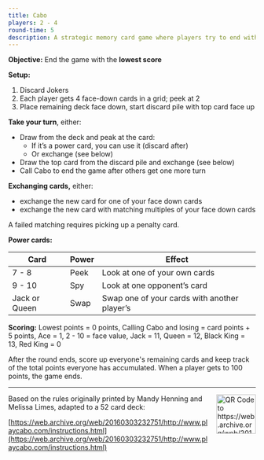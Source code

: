 ```yaml
---
title: Cabo
players: 2 - 4
round-time: 5
description: A strategic memory card game where players try to end with the lowest score by remembering and swapping cards, with special powers that can peek at or exchange cards.
---
```


**Objective:** End the game with the **lowest score**

**Setup:**

1. Discard Jokers
2. Each player gets 4 face-down cards in a grid; peek at 2
3. Place remaining deck face down, start discard pile with top card face up

**Take your turn**, either:

- Draw from the deck and peak at the card:
  - If it’s a power card, you can use it (discard after)
  - Or exchange (see below)
- Draw the top card from the discard pile and exchange (see below)
- Call Cabo to end the game after others get one more turn

**Exchanging cards,** either:

- exchange the new card for one of your face down cards
- exchange the new card with matching multiples of your face down cards

A failed matching requires picking up a penalty card.

**Power cards:**

| Card          | Power | Effect                                       |
|---------------|-------|----------------------------------------------|
| 7 - 8         | Peek  | Look at one of your own cards                |
| 9 - 10        | Spy   | Look at one opponent’s card                  |
| Jack or Queen | Swap  | Swap one of your cards with another player’s |

**Scoring:** Lowest points = 0 points, Calling Cabo and losing = card points + 5 points, Ace = 1, 2 - 10 = face value, Jack = 11, Queen = 12, Black King = 13, Red King = 0

<!--split-->

After the round ends, score up everyone's remaining cards and keep track of the total points everyone has accumulated. When a player gets to 100 points, the game ends.

---

<img alt="QR Code to https://web.archive.org/web/20160303232751/http://www.playcabo.com/instructions.html" src="/api/qrcodes/aHR0cHM6Ly93ZWIuYXJjaGl2ZS5vcmcvd2ViLzIwMTYwMzAzMjMyNzUxL2h0dHA6Ly93d3cucGxheWNhYm8uY29tL2luc3RydWN0aW9ucy5odG1s" style="width: 5rem; float: right; margin: 0 0 1rem 1rem;">

Based on the rules originally printed by Mandy Henning and Melissa Limes, adapted to a 52 card deck:

[https://web.archive.org/web/20160303232751/http://www.playcabo.com/instructions.html](https://web.archive.org/web/20160303232751/http://www.playcabo.com/instructions.html)

<!--
Notable changes:
- The original game has different cards for red and black Kings so they could not be matched
-->
